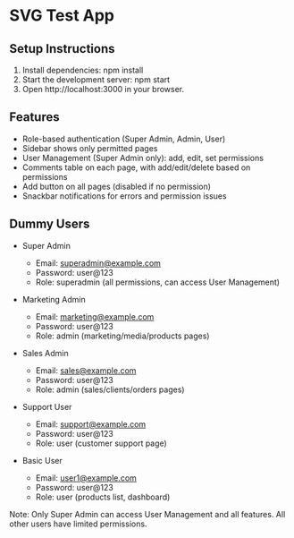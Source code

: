 # SVG Test App

## Setup Instructions

1. Install dependencies:
   npm install
2. Start the development server:
   npm start
3. Open http://localhost:3000 in your browser.

## Features
- Role-based authentication (Super Admin, Admin, User)
- Sidebar shows only permitted pages
- User Management (Super Admin only): add, edit, set permissions
- Comments table on each page, with add/edit/delete based on permissions
- Add button on all pages (disabled if no permission)
- Snackbar notifications for errors and permission issues

## Dummy Users

- Super Admin
  - Email: superadmin@example.com
  - Password: user@123
  - Role: superadmin (all permissions, can access User Management)

- Marketing Admin
  - Email: marketing@example.com
  - Password: user@123
  - Role: admin (marketing/media/products pages)

- Sales Admin
  - Email: sales@example.com
  - Password: user@123
  - Role: admin (sales/clients/orders pages)

- Support User
  - Email: support@example.com
  - Password: user@123
  - Role: user (customer support page)

- Basic User
  - Email: user1@example.com
  - Password: user@123
  - Role: user (products list, dashboard)

Note: Only Super Admin can access User Management and all features. All other users have limited permissions.
